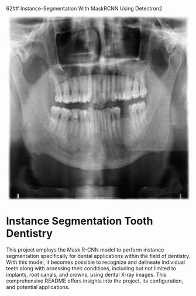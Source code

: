 62## Instance-Segmentation With MaskRCNN Using Detectron2



<div align="center">
    <img src="https://github.com/ELSOUDY2030/Instance-Segmentation/blob/main/img/gifmaker_me.gif" width="500" height="500">
</div>

# Instance Segmentation Tooth Dentistry

This project employs the Mask R-CNN model to perform instance segmentation specifically for dental applications within the field of dentistry. With this model, it becomes possible to recognize and delineate individual teeth along with assessing their conditions, including but not limited to implants, root canals, and crowns, using dental X-ray images. This comprehensive README offers insights into the project, its configuration, and potential applications.


